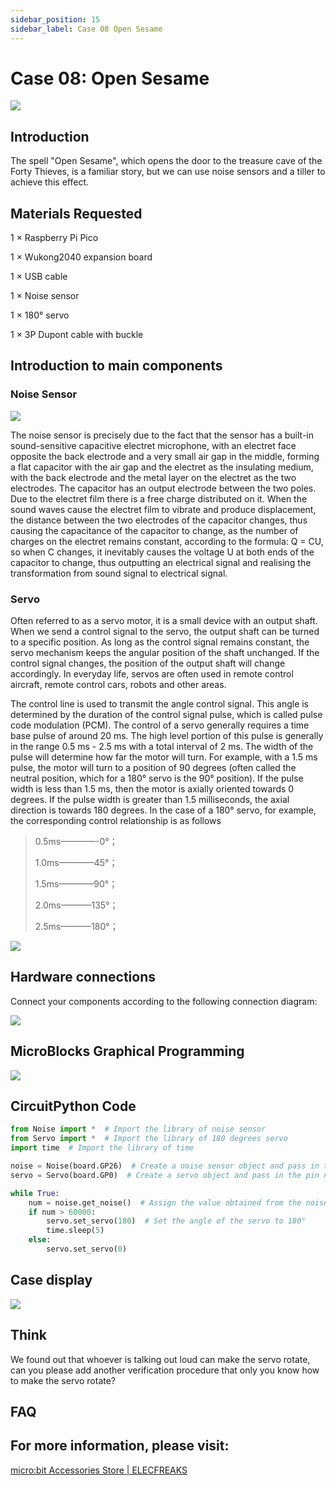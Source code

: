 ```yaml
---
sidebar_position: 15
sidebar_label: Case 08 Open Sesame
---
```



# Case 08: Open Sesame

![](https://wiki-media-ef.oss-cn-hongkong.aliyuncs.com/i18n/en/docusaurus-plugin-content-docs/current/pico/wukong2040/raspberry-pi-pico-inventors-kit/images/wukong2040-inventors-case08-01.png)

## Introduction

The spell "Open Sesame", which opens the door to the treasure cave of the Forty Thieves, is a familiar story, but we can use noise sensors and a tiller to achieve this effect.

## Materials Requested

1 × Raspberry Pi Pico

1 × Wukong2040 expansion board

1 × USB cable

1 × Noise sensor

1 × 180° servo

1 × 3P Dupont cable with buckle

## Introduction to main components

### Noise Sensor

![](https://wiki-media-ef.oss-cn-hongkong.aliyuncs.com/i18n/en/docusaurus-plugin-content-docs/current/pico/wukong2040/raspberry-pi-pico-inventors-kit/images/wukong2040-inventors-introduction-12.png)

The noise sensor is precisely due to the fact that the sensor has a built-in sound-sensitive capacitive electret microphone, with an electret face opposite the back electrode and a very small air gap in the middle, forming a flat capacitor with the air gap and the electret as the insulating medium, with the back electrode and the metal layer on the electret as the two electrodes. The capacitor has an output electrode between the two poles. Due to the electret film there is a free charge distributed on it. When the sound waves cause the electret film to vibrate and produce displacement, the distance between the two electrodes of the capacitor changes, thus causing the capacitance of the capacitor to change, as the number of charges on the electret remains constant, according to the formula: Q = CU, so when C changes, it inevitably causes the voltage U at both ends of the capacitor to change, thus outputting an electrical signal and realising the transformation from sound signal to electrical signal.

### Servo

Often referred to as a servo motor, it is a small device with an output shaft. When we send a control signal to the servo, the output shaft can be turned to a specific position. As long as the control signal remains constant, the servo mechanism keeps the angular position of the shaft unchanged. If the control signal changes, the position of the output shaft will change accordingly. In everyday life, servos are often used in remote control aircraft, remote control cars, robots and other areas.

The control line is used to transmit the angle control signal. This angle is determined by the duration of the control signal pulse, which is called pulse code modulation (PCM). The control of a servo generally requires a time base pulse of around 20 ms. The high level portion of this pulse is generally in the range 0.5 ms - 2.5 ms with a total interval of 2 ms. The width of the pulse will determine how far the motor will turn. For example, with a 1.5 ms pulse, the motor will turn to a position of 90 degrees (often called the neutral position, which for a 180° servo is the 90° position). If the pulse width is less than 1.5 ms, then the motor is axially oriented towards 0 degrees. If the pulse width is greater than 1.5 milliseconds, the axial direction is towards 180 degrees. In the case of a 180° servo, for example, the corresponding control relationship is as follows

> 0.5ms————-0°；
>
> 1.0ms————45°；
>
> 1.5ms————90°；
>
> 2.0ms———–135°；
>
> 2.5ms———–180°；

![](https://wiki-media-ef.oss-cn-hongkong.aliyuncs.com/i18n/en/docusaurus-plugin-content-docs/current/pico/wukong2040/raspberry-pi-pico-inventors-kit/images/pico-beginner-kit-61.gif)

## Hardware connections

Connect your components according to the following connection diagram:

![](https://wiki-media-ef.oss-cn-hongkong.aliyuncs.com/i18n/en/docusaurus-plugin-content-docs/current/pico/wukong2040/raspberry-pi-pico-inventors-kit/images/wukong2040-inventors-case08-05.png)

## MicroBlocks Graphical Programming

![](https://wiki-media-ef.oss-cn-hongkong.aliyuncs.com/i18n/en/docusaurus-plugin-content-docs/current/pico/wukong2040/raspberry-pi-pico-inventors-kit/images/wukong2040-inventors-case06-05.png)

## CircuitPython Code

```python
from Noise import *  # Import the library of noise sensor
from Servo import *  # Import the library of 180 degrees servo
import time  # Import the library of time

noise = Noise(board.GP26)  # Create a noise sensor object and pass in the pin number
servo = Servo(board.GP0)  # Create a servo object and pass in the pin number

while True:
    num = noise.get_noise()  # Assign the value obtained from the noise sensor to the variable num
    if num > 60000:
        servo.set_servo(180)  # Set the angle of the servo to 180°
        time.sleep(5)
    else:
        servo.set_servo(0)
```

## Case display

![](https://wiki-media-ef.oss-cn-hongkong.aliyuncs.com/i18n/en/docusaurus-plugin-content-docs/current/pico/wukong2040/raspberry-pi-pico-inventors-kit/images/wukong2040-inventors-kit-case08-06.gif)

## Think

We found out that whoever is talking out loud can make the servo rotate, can you please add another verification procedure that only you know how to make the servo rotate?



## FAQ



## For more information, please visit:

[micro:bit Accessories Store | ELECFREAKS](https://www.elecfreaks.com/)
